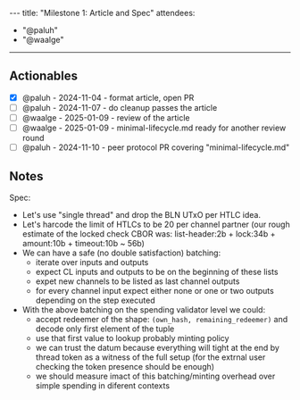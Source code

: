 --- title: "Milestone 1: Article and Spec"
attendees:
  - "@paluh"
  - "@waalge"
---

## Actionables

- [x] @paluh - 2024-11-04 - format article, open PR
- [ ] @paluh - 2024-11-07 - do cleanup passes the article
- [ ] @waalge - 2025-01-09 - review of the article
- [ ] @waalge - 2025-01-09 - minimal-lifecycle.md ready for another review round
- [ ] @paluh - 2024-11-10 - peer protocol PR covering "minimal-lifecycle.md"

## Notes

Spec:

- Let's use "single thread" and drop the BLN UTxO per HTLC idea.
- Let's harcode the limit of HTLCs to be 20 per channel partner (our rough
  estimate of the locked check CBOR was: list-header:2b + lock:34b +
  amount:10b + timeout:10b ~ 56b)
- We can have a safe (no double satisfaction) batching:
  - iterate over inputs and outputs
  - expect CL inputs and outputs to be on the beginning of these lists
  - expet new channels to be listed as last channel outputs
  - for every channel input expect either none or one or two outputs depending
    on the step executed
- With the above batching on the spending validator level we could:
  - accept redeemer of the shape: `(own_hash, remaining_redeemer)` and decode
    only first element of the tuple
  - use that first value to lookup probably minting policy
  - we can trust the datum because everything will tight at the end by thread
    token as a witness of the full setup (for the extrnal user checking the
    token presence should be enough)
  - we should measure imact of this batching/minting overhead over simple
    spending in diferent contexts

